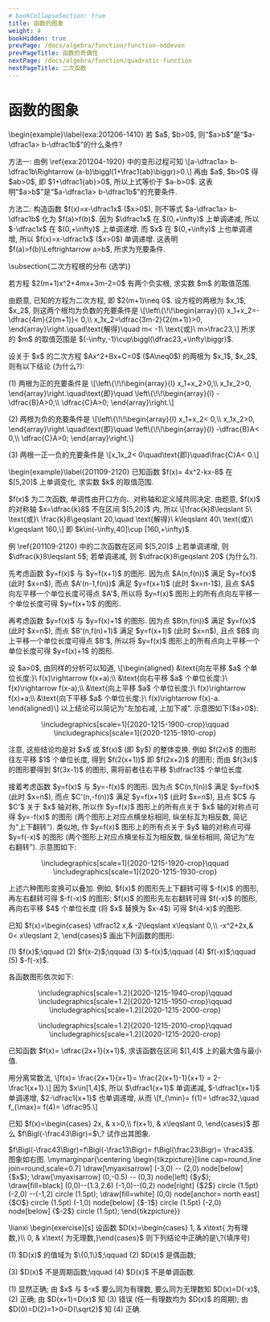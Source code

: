 ```yaml
---
# bookCollapseSection: true
title: 函数的图象
weight: 4
bookHidden: true
prevPage: /docs/algebra/function/function-oddeven
prevPageTitle: 函数的奇偶性
nextPage: /docs/algebra/function/quadratic-function
nextPageTitle: 二次函数
---
```


# 函数的图象


<p>\begin{example}\label{exa:201206-1410}
    若 $a$, $b>0$, 则“$a>b$”是“$a-\dfrac1a> b-\dfrac1b$”的什么条件?
</p>
</myexample>
<mysolution>
    <p>方法一: 由例 \ref{exa:201204-1920} 中的变形过程可知
    \[a-\dfrac1a> b-\dfrac1b\Rightarrow
        (a-b)\biggl(1+\frac1{ab}\biggr)>0.\]
    再由 $a$, $b>0$ 得 $ab>0$, 即 $1+\dfrac1{ab}>0$, 所以上式等价于 $a-b>0$. 这表明“$a>b$”是“$a-\dfrac1a> b-\dfrac1b$”的充要条件.
</p>
<p>方法二: 构造函数 $f(x)=x-\dfrac1x$ ($x>0$), 则不等式 $a-\dfrac1a> b-\dfrac1b$ 化为 $f(a)>f(b)$. 因为 $\dfrac1x$ 在 $(0,+\infty)$ 上单调递减, 所以 $-\dfrac1x$ 在 $(0,+\infty)$ 上单调递增. 而 $x$ 在 $(0,+\infty)$ 上也单调递增, 所以 $f(x)=x-\dfrac1x$ ($x>0$) 单调递增. 这表明 $f(a)>f(b)\Leftrightarrow a>b$, 所求为充要条件.
</p>
</mysolution>

<p>\subsection{二次方程根的分布 (选学)}
<myexample>
<p>若方程 $2(m+1)x^2+4mx+3m-2=0$ 有两个负实根, 求实数 $m$ 的取值范围.
</p>
</myexample>
<mysolution>
    <p>由题意, 已知的方程为二次方程, 即 $2(m+1)\neq 0$. 设方程的两根为 $x_1$, $x_2$, 则这两个根均为负数的充要条件是
  \[\left\{\!\!\begin{array}{l}
      x_1+x_2=-\dfrac{4m}{2(m+1)}< 0,\\
      x_1x_2=\dfrac{3m-2}{2(m+1)}>0,
    \end{array}\right.\quad\text{解得}\quad
    m< -1\ \text{或}\ m>\frac23,\]
  所求的 $m$ 的取值范围是 $(-\infty,-1)\cup\biggl(\dfrac23,+\infty\biggr)$.
</p>
</mysolution>
</p>
<p>设关于 $x$ 的二次方程 $Ax^2+Bx+C=0$ ($A\neq0$) 的两根为 $x_1$, $x_2$, 则有以下结论 (为什么?):
</p>
<p>(1) 两根为正的充要条件是
  \[\left\{\!\!\begin{array}{l}
      x_1+x_2>0,\\
      x_1x_2>0,
    \end{array}\right.\quad\text{即}\quad
    \left\{\!\!\begin{array}{l}
      -\dfrac{B}A>0,\\
      \dfrac{C}A>0;
    \end{array}\right.\]
</p>
<p>(2) 两根为负的充要条件是
  \[\left\{\!\!\begin{array}{l}
      x_1+x_2< 0,\\
      x_1x_2>0,
    \end{array}\right.\quad\text{即}\quad
    \left\{\!\!\begin{array}{l}
      -\dfrac{B}A< 0,\\
      \dfrac{C}A>0;
    \end{array}\right.\]
</p>
<p>(3) 两根一正一负的充要条件是
  \[x_1x_2< 0\quad\text{即}\quad\frac{C}A< 0.\]
</p>

<p>\begin{example}\label{201109-2120}
    已知函数 $f(x)= 4x^2-kx-8$ 在 $[5,20]$ 上单调变化, 求实数 $k$ 的取值范围.
</p>
</myexample>
<mysolution>
    <p>$f(x)$ 为二次函数, 单调性由开口方向、对称轴和定义域共同决定. 由题意, $f(x)$ 的对称轴 $x=\dfrac{k}8$ 不在区间 $[5,20]$ 内, 所以
    \[\frac{k}8\leqslant 5\ \text{或}\ \frac{k}8\geqslant 20,\quad
        \text{解得}\ k\leqslant 40\ \text{或}\ k\geqslant 160,\]
    即 $k\in(-\infty,40]\cup [160,+\infty)$.
</p>
</mysolution>
<myremark>
    <p>例 \ref{201109-2120} 中的二次函数在区间 $[5,20]$ 上若单调递增, 则 $\dfrac{k}8\leqslant 5$; 若单调递减, 则 $\dfrac{k}8\geqslant 20$ (为什么?).
</p>
</myremark>

<p>先考虑函数 $y=f(x)$ 与 $y=f(x+1)$ 的图形. 因为点 $A(n,f(n))$ 满足 $y=f(x)$ (此时 $x=n$), 而点 $A'(n-1,f(n))$ 满足 $y=f(x+1)$ (此时 $x=n-1$), 且点 $A$ 向左平移一个单位长度可得点 $A'$, 所以将 $y=f(x)$ 图形上的所有点向左平移一个单位长度可得 $y=f(x+1)$ 的图形.
</p>
<p>再考虑函数 $y=f(x)$ 与 $y=f(x)+1$ 的图形. 因为点 $B(n,f(n))$ 满足 $y=f(x)$ (此时 $x=n$), 而点 $B'(n,f(n)+1)$ 满足 $y=f(x+1)$ (此时 $x=n$), 且点 $B$ 向上平移一个单位长度可得点 $B'$, 所以将 $y=f(x)$ 图形上的所有点向上平移一个单位长度可得 $y=f(x)+1$ 的图形.
</p>
<p>设 $a>0$, 由同样的分析可以知道, 
\[\begin{aligned}
    &\text{向左平移 $a$ 个单位长度:}\ f(x)\rightarrow f(x+a);\\
    &\text{向右平移 $a$ 个单位长度:}\ f(x)\rightarrow f(x-a);\\
    &\text{向上平移 $a$ 个单位长度:}\ f(x)\rightarrow f(x)+a;\\
    &\text{向下平移 $a$ 个单位长度:}\ f(x)\rightarrow f(x)-a.
\end{aligned}\]
以上结论可以简记为“左加右减, 上加下减”. 示意图如下($a>0$):
</p>
<p><center>
        \includegraphics[scale=1]{2020-1215-1900-crop}\qquad
        \includegraphics[scale=1]{2020-1215-1910-crop}
    </center>
</p>
<p>注意, 这些结论均是对 $x$ 或 $f(x)$ (即 $y$) 的整体变换. 例如 $f(2x)$ 的图形往左平移 $1$ 个单位长度, 得到 $f(2(x+1))$ 即 $f(2x+2)$ 的图形; 而由 $f(3x)$ 的图形要得到 $f(3x-1)$ 的图形, 需将前者往右平移 $\dfrac13$ 个单位长度.
</p>
<p>接着考虑函数 $y=f(x)$ 与 $y=-f(x)$ 的图形. 因为点 $C(n,f(n))$ 满足 $y=f(x)$ (此时 $x=n$), 而点 $C'(n,-f(n))$ 满足 $y=f(x+1)$ (此时 $x=n$), 且点 $C$ 与 $C'$ 关于 $x$ 轴对称, 所以作 $y=f(x)$ 图形上的所有点关于 $x$ 轴的对称点可得 $y=-f(x)$ 的图形 (两个图形上对应点横坐标相同, 纵坐标互为相反数, 简记为“上下翻转”). 类似地, 作 $y=f(x)$ 图形上的所有点关于 $y$ 轴的对称点可得 $y=f(-x)$ 的图形 (两个图形上对应点横坐标互为相反数, 纵坐标相同, 简记为“左右翻转”). 示意图如下:
</p>
<p><center>
        \includegraphics[scale=1]{2020-1215-1920-crop}\qquad
        \includegraphics[scale=1]{2020-1215-1930-crop}
    </center>
</p>
<p>上述六种图形变换可以叠加. 例如, $f(x)$ 的图形先上下翻转可得 $-f(x)$ 的图形, 再左右翻转可得 $-f(-x)$ 的图形; $f(x)$ 的图形先左右翻转可得 $f(-x)$ 的图形, 再向右平移 $4$ 个单位长度 (将 $x$ 替换为 $x-4$) 可得 $f(4-x)$ 的图形.
</p>
<p><myexample>
<p>已知 $f(x)=\begin{cases}
        \dfrac12 x,& -2\leqslant x\leqslant 0,\\
        -x^2+2x,& 0< x\leqslant 2,
    \end{cases}$ 画出下列函数的图形:
</p>
<p>(1) $f(x)$;\qquad (2) $f(x-2)$;\qquad (3) $-f(x)$;\qquad 
    (4) $f(-x)$;\qquad (5) $-f(-x)$.
</p>
</myexample>
<mysolution>
    <p>各函数图形依次如下:
</p>
<p><center>
        \includegraphics[scale=1.2]{2020-1215-1940-crop}\qquad
        \includegraphics[scale=1.2]{2020-1215-1950-crop}\qquad
        \includegraphics[scale=1.2]{2020-1215-2000-crop}
    </center>
</p>
<p><center>
        \includegraphics[scale=1.2]{2020-1215-2010-crop}\qquad
        \includegraphics[scale=1.2]{2020-1215-2020-crop}
    </center>
</p>
</mysolution>


<myexample>
<p>已知函数 $f(x)= \dfrac{2x+1}{x+1}$, 求该函数在区间 $[1,4]$ 上的最大值与最小值.
</p>
</myexample>
<mysolution>
    <p>用分离常数法, 
    \[f(x)= \frac{2x+1}{x+1}= \frac{2(x+1)-1}{x+1}
        = 2-\frac1{x+1}.\]
    因为 $x\in[1,4]$, 所以 $\dfrac1{x+1}$ 单调递减, $-\dfrac1{x+1}$ 单调递增, $2-\dfrac1{x+1}$ 也单调递增, 从而 
    \[f_{\min}= f(1)= \dfrac32,\quad f_{\max}= f(4)= \dfrac95.\]
</p>
</mysolution>

<myexample>
<p>已知 $f(x)=\begin{cases}
      2x, & x>0,\\
      f(x+1), & x\leqslant 0,
    \end{cases}$ 那么 $f\Bigl(-\frac43\Bigr)=$\,? 试作出其图象.
  </p>
</myexample>
</p>
<p><mysolution>
    <p>    $f\Bigl(-\frac43\Bigr)=f\Bigl(-\frac13\Bigr)= f\Bigl(\frac23\Bigr)= \frac43$. 图象如右图.
    \mymarginpar{\centering
      \begin{tikzpicture}[line cap=round,line join=round,scale=0.7]
        \draw[\myaxisarrow] (-3,0) -- (2,0) node[below] {$x$};
        \draw[\myaxisarrow] (0,-0.5) -- (0,3) node[left] {$y$};
        \draw[fill=black] (0,0)--(1.3,2.6) 
          (-1,0)--(0,2) node[right] {$2$} circle (1.5pt) (-2,0)
          --(-1,2) circle (1.5pt);
        \draw[fill=white] (0,0) node[anchor= north east] {$O$} circle (1.5pt) (-1,0) node[below] {$-1$} circle (1.5pt) 
          (-2,0) node[below] {$-2$}  circle (1.5pt);
      \end{tikzpicture}}
  </p>
</mysolution>


<p>\lianxi
  \begin{exercise}[s]
    设函数 $D(x)=\begin{cases}
      1, & x\text{ 为有理数,}\\
      0, & x\text{ 为无理数,}\end{cases}$
    则下列结论中正确的是\,?(填序号)
</p>
<p>(1) $D(x)$ 的值域为 $\{0,1\}$;\qquad
    (2) $D(x)$ 是偶函数;
</p>
<p>(3) $D(x)$ 不是周期函数;\qquad
    (4) $D(x)$ 不是单调函数.
  </p>
</myexercise>
</p>
<p><mysolution>
    <p>    (1) 显然正确; 由 $x$ 与 $-x$ 要么同为有理数, 要么同为无理数知 $D(x)=D(-x)$, (2) 正确; 由 $D(x+1)=D(x)$ 知 (3) 错误 (任一有理数均为 $D(x)$ 的周期); 由 $D(0)=D(2)=1>0=D(\sqrt2)$ 知 (4) 正确.
  </p>
</mysolution>


